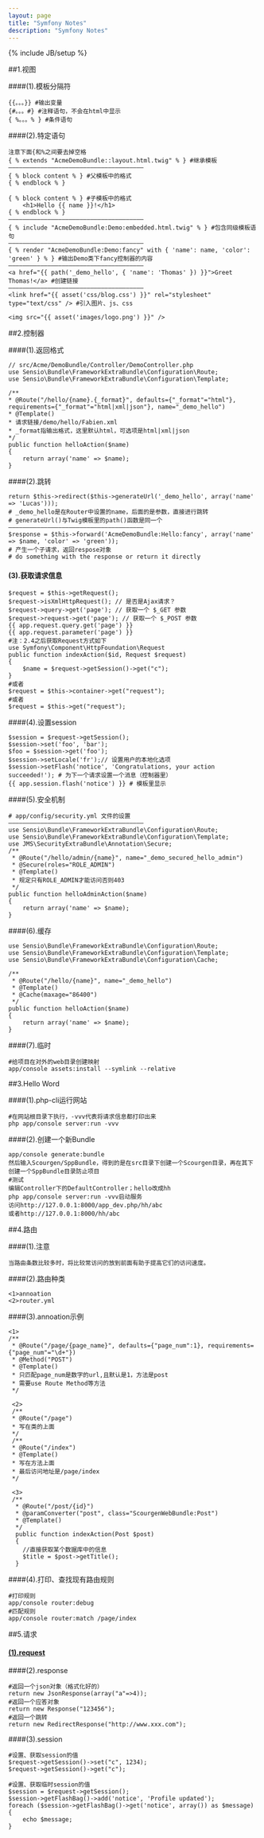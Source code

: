 ```yaml
---
layout: page
title: "Symfony Notes"
description: "Symfony Notes"
---
```

{% include JB/setup %}

##1.视图

####(1).模板分隔符

	{{。。。}} #输出变量
	{#。。。#} #注释语句，不会在html中显示
	{ %。。。% } #条件语句

####(2).特定语句

	注意下面{和%之间要去掉空格
	{ % extends "AcmeDemoBundle::layout.html.twig" % } #继承模板
	——————————————————————————————————————
	{ % block content % } #父模板中的格式
    { % endblock % }
    
    { % block content % } #子模板中的格式
    	<h1>Hello {{ name }}!</h1>
	{ % endblock % }
	——————————————————————————————————————
	{ % include "AcmeDemoBundle:Demo:embedded.html.twig" % } #包含同级模板语句
	——————————————————————————————————————
	{ % render "AcmeDemoBundle:Demo:fancy" with { 'name': name, 'color': 'green' } % } #输出Demo类下fancy控制器的内容
	——————————————————————————————————————
	<a href="{{ path('_demo_hello', { 'name': 'Thomas' }) }}">Greet Thomas!</a> #创建链接
	——————————————————————————————————————
	<link href="{{ asset('css/blog.css') }}" rel="stylesheet" type="text/css" /> #引入图片、js、css

	<img src="{{ asset('images/logo.png') }}" />

##2.控制器

####(1).返回格式

	// src/Acme/DemoBundle/Controller/DemoController.php
	use Sensio\Bundle\FrameworkExtraBundle\Configuration\Route;
	use Sensio\Bundle\FrameworkExtraBundle\Configuration\Template;

	/**
 	* @Route("/hello/{name}.{_format}", defaults={"_format"="html"}, requirements={"_format"="html|xml|json"}, name="_demo_hello")
 	* @Template()
 	* 请求链接/demo/hello/Fabien.xml
 	* _format指输出格式，这里默认html，可选项是html|xml|json
 	*/
	public function helloAction($name)
	{
	    return array('name' => $name);
	}

####(2).跳转

	return $this->redirect($this->generateUrl('_demo_hello', array('name' => 'Lucas')));
	# _demo_hello是在Router中设置的name，后面的是参数，直接进行跳转
	# generateUrl()与Twig模板里的path()函数是同一个
	——————————————————————————————————————
	$response = $this->forward('AcmeDemoBundle:Hello:fancy', array('name' => $name, 'color' => 'green'));
	# 产生一个子请求，返回respose对象
	# do something with the response or return it directly

<a id="get_request"><h4>(3).获取请求信息</h4></a>

	$request = $this->getRequest();
	$request->isXmlHttpRequest(); // 是否是Ajax请求？
	$request->query->get('page'); // 获取一个 $_GET 参数
	$request->request->get('page'); // 获取一个 $_POST 参数
	{{ app.request.query.get('page') }}
	{{ app.request.parameter('page') }}
	#注：2.4之后获取Request方式如下
	use Symfony\Component\HttpFoundation\Request
	public function indexAction($id, Request $request)
	{
		$name = $request->getSession()->get("c");
	}
	#或者
	$request = $this->container->get("request");
	#或者
	$request = $this->get("request");

####(4).设置session

	$session = $request->getSession();
	$session->set('foo', 'bar');
	$foo = $session->get('foo');
	$session->setLocale('fr');// 设置用户的本地化选项
	$session->setFlash('notice', 'Congratulations, your action succeeded!'); # 为下一个请求设置一个消息（控制器里）
	{{ app.session.flash('notice') }} # 模板里显示

####(5).安全机制

	# app/config/security.yml 文件的设置
	——————————————————————————————————————
	use Sensio\Bundle\FrameworkExtraBundle\Configuration\Route;
	use Sensio\Bundle\FrameworkExtraBundle\Configuration\Template;
	use JMS\SecurityExtraBundle\Annotation\Secure;
	/**
	 * @Route("/hello/admin/{name}", name="_demo_secured_hello_admin")
	 * @Secure(roles="ROLE_ADMIN")
	 * @Template()
	 * 规定只有ROLE_ADMIN才能访问否则403
	 */
	public function helloAdminAction($name)
	{
    	return array('name' => $name);
	}

####(6).缓存

	use Sensio\Bundle\FrameworkExtraBundle\Configuration\Route;
	use Sensio\Bundle\FrameworkExtraBundle\Configuration\Template;
	use Sensio\Bundle\FrameworkExtraBundle\Configuration\Cache;

	/**
	 * @Route("/hello/{name}", name="_demo_hello")
	 * @Template()
	 * @Cache(maxage="86400")
 	 */
	public function helloAction($name)
	{
	    return array('name' => $name);
	}

####(7).临时

	#给项目在对外的web目录创建映射
	app/console assets:install --symlink --relative
	
##3.Hello Word

####(1).php-cli运行网站

	#在网站根目录下执行，-vvv代表将请求信息都打印出来
	php app/console server:run -vvv
	
####(2).创建一个新Bundle

	app/console generate:bundle
	然后输入Scourgen/SppBundle，得到的是在src目录下创建一个Scourgen目录，再在其下创建一个SppBundle目录防止项目
	#测试
	编辑Controller下的DefaultController；hello改成hh
	php app/console server:run -vvv启动服务
	访问http://127.0.0.1:8000/app_dev.php/hh/abc
	或者http://127.0.0.1:8000/hh/abc
	
##4.路由

####(1).注意

	当路由条数比较多时，将比较常访问的放到前面有助于提高它们的访问速度。
	
####(2).路由种类

	<1>annoation
	<2>router.yml
	
####(3).annoation示例

	<1>
	/**
	 * @Route("/page/{page_name}", defaults={"page_num":1}, requirements={"page_num"="\d+"})
	 * @Method("POST")
	 * @Template()
	 * 只匹配page_num是数字的url,且默认是1，方法是post
	 * 需要use Route Method等方法
	 */
	 
	 <2>
	 /**
	 * @Route("/page")
	 * 写在类的上面
	 */
	 /**
	 * @Route("/index")
	 * @Template()
	 * 写在方法上面
	 * 最后访问地址是/page/index
	 */
	 
	 <3>
	 /**
	  * @Route("/post/{id}")
	  * @paramConverter("post", class="ScourgenWebBundle:Post")
	  * @Template()
	  */
	  public function indexAction(Post $post)
	  {
	  	//直接获取某个数据库中的信息
	  	$title = $post->getTitle();
	  }
	 
####(4).打印、查找现有路由规则

	#打印规则
	app/console router:debug
	#匹配规则
	app/console router:match /page/index
	
##5.请求

<a href="#get_request"><h4>(1).request</h4></a>

####(2).response

	#返回一个json对象（格式化好的）
	return new JsonResponse(array("a"=>4));
	#返回一个应答对象
	return new Response("123456");
	#返回一个跳转
	return new RedirectResponse("http://www.xxx.com");
	
####(3).session

	#设置、获取session的值
	$request->getSession()->set("c", 1234);
	$request->getSession()->get("c");
	
	#设置、获取临时session的值
	$session = $request->getSession();
	$session->getFlashBag()->add('notice', 'Profile updated');
	foreach ($session->getFlashBag()->get('notice', array()) as $message) {
    	echo $message;
    }
